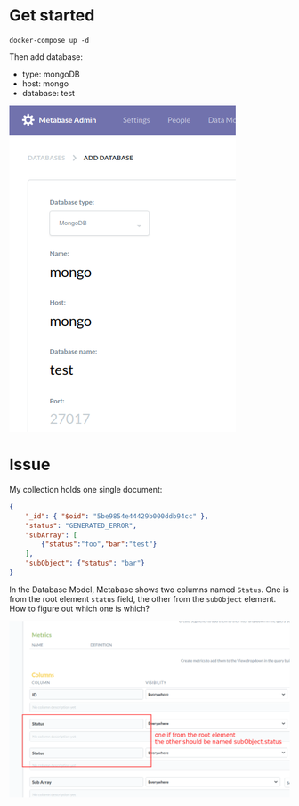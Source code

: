 Get started
===========

```shell
docker-compose up -d
```

Then add database:
- type: mongoDB
- host: mongo
- database: test

![](docs/add_database.png)


Issue
=====

My collection holds one single document:

```json
{
    "_id": { "$oid": "5be9854e44429b000ddb94cc" },
    "status": "GENERATED_ERROR",
    "subArray": [
        {"status":"foo","bar":"test"}
    ],
    "subObject": {"status": "bar"}
}
```

In the Database Model, Metabase shows two columns named `Status`. One is from the root element `status` field, the other from the `subObject` element. How to figure out which one is which?

![](docs/issue.png)